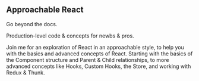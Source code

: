 ## Approachable React

Go beyond the docs.

Production-level code & concepts for newbs & pros.

Join me for an exploration of React in an approachable style, to help you with the basics and advanced concepts of React. Starting with the basics of the Component structure and Parent 
& Child relationships, to more advanced concepts like Hooks, Custom Hooks, the Store, and working with Redux & Thunk.